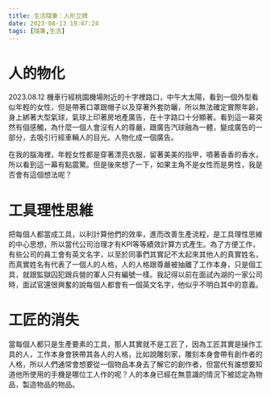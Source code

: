 ```yaml
---
title: 生活隨筆：人形立牌
date: 2023-08-13 19:47:24
tags: [隨筆,生活]
---
```


# <i class="bi bi-book"></i> 人的物化

2023.08.12 機車行經桃園機場附近的十字裡路口，中午大太陽，看到一個外型看似年輕的女性，但是帶著口罩跟帽子以及穿著外套防曬，所以無法確定實際年齡，身上綁著大型氣球，氣球上印著房地產廣告，在十字路口十分顯著。看到這一幕突然有個感觸，為什麼一個人會沒有人的尊嚴，跟廣告汽球融為一體，變成廣告的一部分，去吸引行經車輛人的目光。人物化成一個廣告。

在我的腦海裡，年輕女性都是穿著漂亮衣服，留著美美的指甲，噴著香香的香水，所以看到這一幕有點震驚。但是後來想了一下，如果主角不是女性而是男性，我是否會有這個想法呢？


# <i class="bi bi-book"></i> 工具理性思維

把每個人都當成工具，以利計算他們的效率，進而改善生產流程，是工具理性思維的中心思想，所以當代公司治理才有KPI等等績效計算方式產生。為了方便工作，有些公司的員工會有英文名字，以至於同事們其實記不太起來其他人的真實姓名，而真實姓名有代表了一個人的人格，人的人格跟尊嚴被抽離了工作本身，只是個工具，就跟監獄囚犯跟兵營的軍人只有編號一樣。我記得以前在面試內湖的一家公司時，面試官還很興奮的說每個人都會有一個英文名字，他似乎不明白其中的意義。


# <i class="bi bi-book"></i> 工匠的消失

當每個人都只是生產要素的工具，那人其實就不是工匠了，因為工匠其實是操作工具的人，工作本身會狹帶其各人的人格，比如說雕刻家，雕刻本身會帶有創作者的人格，所以人們通常會想要從一個物品本身去了解它的創作者，但當代有誰想要知道他所使用的手機是哪位工人作的呢？人的本身已經在無意識的情況下被認定為物品，製造物品的物品。